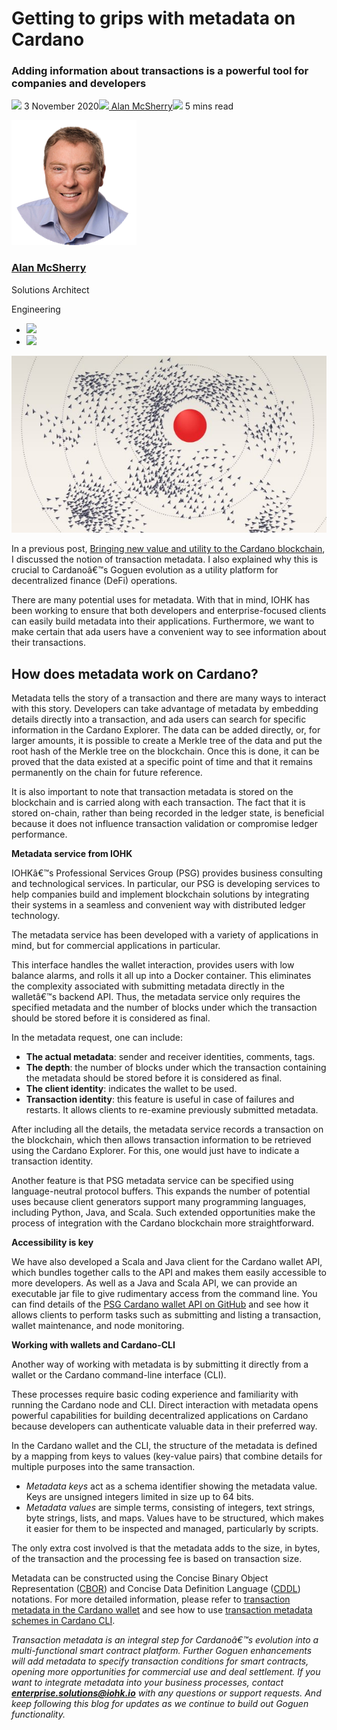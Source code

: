 # Getting to grips with metadata on Cardano
### **Adding information about transactions is a powerful tool for companies and developers**
![](img/2020-11-03-getting-to-grips-with-metadata-on-cardano.002.png) 3 November 2020![](img/2020-11-03-getting-to-grips-with-metadata-on-cardano.002.png)[ Alan McSherry](/en/blog/authors/alan-mcsherry/page-1/)![](img/2020-11-03-getting-to-grips-with-metadata-on-cardano.003.png) 5 mins read

![Alan McSherry](img/2020-11-03-getting-to-grips-with-metadata-on-cardano.004.png)[](/en/blog/authors/alan-mcsherry/page-1/)
### [**Alan McSherry**](/en/blog/authors/alan-mcsherry/page-1/)
Solutions Architect

Engineering

- ![](img/2020-11-03-getting-to-grips-with-metadata-on-cardano.005.png)[](https://www.linkedin.com/in/alanmcsherry/ "LinkedIn")
- ![](img/2020-11-03-getting-to-grips-with-metadata-on-cardano.006.png)[](https://github.com/mcsherrylabs "GitHub")

![Getting to grips with metadata on Cardano ](img/2020-11-03-getting-to-grips-with-metadata-on-cardano.007.jpeg)

In a previous post, [Bringing new value and utility to the Cardano blockchain](https://iohk.io/en/blog/posts/2020/10/29/bringing-new-value-and-utility-to-the-cardano-blockchain/), I discussed the notion of transaction metadata. I also explained why this is crucial to Cardanoâ€™s Goguen evolution as a utility platform for decentralized finance (DeFi) operations.

There are many potential uses for metadata. With that in mind, IOHK has been working to ensure that both developers and enterprise-focused clients can easily build metadata into their applications. Furthermore, we want to make certain that ada users have a convenient way to see information about their transactions.
## **How does metadata work on Cardano?**
Metadata tells the story of a transaction and there are many ways to interact with this story. Developers can take advantage of metadata by embedding details directly into a transaction, and ada users can search for specific information in the Cardano Explorer. The data can be added directly, or, for larger amounts, it is possible to create a Merkle tree of the data and put the root hash of the Merkle tree on the blockchain. Once this is done, it can be proved that the data existed at a specific point of time and that it remains permanently on the chain for future reference. 

It is also important to note that transaction metadata is stored on the blockchain and is carried along with each transaction. The fact that it is stored on-chain, rather than being recorded in the ledger state, is beneficial because it does not influence transaction validation or compromise ledger performance.

**Metadata service from IOHK**

IOHKâ€™s Professional Services Group (PSG) provides business consulting and technological services. In particular, our PSG is developing services to help companies build and implement blockchain solutions by integrating their systems in a seamless and convenient way with distributed ledger technology.

The metadata service has been developed with a variety of applications in mind, but for commercial applications in particular.

This interface handles the wallet interaction, provides users with low balance alarms, and rolls it all up into a Docker container. This eliminates the complexity associated with submitting metadata directly in the walletâ€™s backend API. Thus, the metadata service only requires the specified metadata and the number of blocks under which the transaction should be stored before it is considered as final. 

In the metadata request, one can include: 

- **The actual metadata**: sender and receiver identities, comments, tags.
- **The depth**: the number of blocks under which the transaction containing the metadata should be stored before it is considered as final.
- **The client identity**: indicates the wallet to be used.
- **Transaction identity**: this feature is useful in case of failures and restarts. It allows clients to re-examine previously submitted metadata.

After including all the details, the metadata service records a transaction on the blockchain, which then allows transaction information to be retrieved using the Cardano Explorer. For this, one would just have to indicate a transaction identity. 

Another feature is that PSG metadata service can be specified using language-neutral protocol buffers. This expands the number of potential uses because client generators support many programming languages, including Python, Java, and Scala. Such extended opportunities make the process of integration with the Cardano blockchain more straightforward.

**Accessibility is key**

We have also developed a Scala and Java client for the Cardano wallet API, which bundles together calls to the API and makes them easily accessible to more developers. As well as a Java and Scala API, we can provide an executable jar file to give rudimentary access from the command line. You can find details of the [PSG Cardano wallet API on GitHub](https://github.com/input-output-hk/psg-cardano-wallet-api) and see how it allows clients to perform tasks such as submitting and listing a transaction, wallet maintenance, and node monitoring.

**Working with wallets and Cardano-CLI**

Another way of working with metadata is by submitting it directly from a wallet or the Cardano command-line interface (CLI). 

These processes require basic coding experience and familiarity with running the Cardano node and CLI. Direct interaction with metadata opens powerful capabilities for building decentralized applications on Cardano because developers can authenticate valuable data in their preferred way. 

In the Cardano wallet and the CLI, the structure of the metadata is defined by a mapping from keys to values (key-value pairs) that combine details for multiple purposes into the same transaction.

- *Metadata keys* act as a schema identifier showing the metadata value. Keys are unsigned integers limited in size up to 64 bits. 
- *Metadata values* are simple terms, consisting of integers, text strings, byte strings, lists, and maps. Values have to be structured, which makes it easier for them to be inspected and managed, particularly by scripts.

The only extra cost involved is that the metadata adds to the size, in bytes, of the transaction and the processing fee is based on transaction size.

Metadata can be constructed using the Concise Binary Object Representation ([CBOR](https://tools.ietf.org/html/rfc7049)) and Concise Data Definition Language ([CDDL](https://tools.ietf.org/html/rfc8610)) notations. For more detailed information, please refer to [transaction metadata in the Cardano wallet](https://github.com/input-output-hk/cardano-wallet/wiki/TxMetadata) and see how to use [transaction metadata schemes in Cardano CLI](https://github.com/input-output-hk/cardano-node/blob/master/doc/reference/tx-metadata.md).

*Transaction metadata is an integral step for Cardanoâ€™s evolution into a multi-functional smart contract platform. Further Goguen enhancements will add metadata to specify transaction conditions for smart contracts, opening more opportunities for commercial use and deal settlement. If you want to integrate metadata into your business processes, contact **enterprise.solutions@iohk.io** with any questions or support requests. And keep following this blog for updates as we continue to build out Goguen functionality.*
